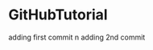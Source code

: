 # GitHubTutorial
a d d i n g   f i r s t   c o m m i t  
 \ n   a d d i n g   2 n d   c o m m i t  
 